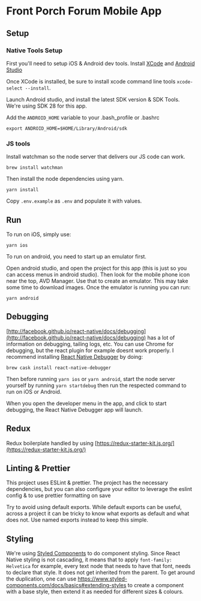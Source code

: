 # Front Porch Forum Mobile App

## Setup

### Native Tools Setup

First you'll need to setup iOS & Android dev tools. Install [XCode](https://itunes.apple.com/ca/app/xcode/id497799835?mt=12) and [Android Studio](https://developer.android.com/studio)

Once XCode is installed, be sure to install xcode command line tools `xcode-select --install`.

Launch Android studio, and install the latest SDK version & SDK Tools. We're using SDK 28 for this app.

Add the `ANDROID_HOME` variable to your .bash_profile or .bashrc

```
export ANDROID_HOME=$HOME/Library/Android/sdk
```

### JS tools

Install watchman so the node server that delivers our JS code can work.

```
brew install watchman
```

Then install the node dependencies using yarn.

```
yarn install
```

Copy `.env.example` as `.env` and populate it with values.

## Run

To run on iOS, simply use:

```
yarn ios
```

To run on android, you need to start up an emulator first.

Open android studio, and open the project for this app (this is just so you can access menus in android studio). Then look for the mobile phone icon near the top, AVD Manager. Use that to create an emulator. This may take some time to download images. Once the emulator is running you can run:

```
yarn android
```

## Debugging

[http://facebook.github.io/react-native/docs/debugging](http://facebook.github.io/react-native/docs/debugging) has a lot of information on debugging, tailing logs, etc. You can use Chrome for debugging, but the react plugin for example doesnt work properly. I recommend installing [React Native Debugger](https://github.com/jhen0409/react-native-debugger) by doing:

```
brew cask install react-native-debugger
```

Then before running `yarn ios` or `yarn android`, start the node server yourself by running `yarn startdebug` then run the respected command to run on iOS or Android.

When you open the developer menu in the app, and click to start debugging, the React Native Debugger app will launch.

## Redux

Redux boilerplate handled by using [https://redux-starter-kit.js.org/](https://redux-starter-kit.js.org/)

## Linting & Prettier

This project uses ESLint & prettier. The project has the necessary dependencies, but you can also configure your editor to leverage the eslint config & to use prettier formatting on save

Try to avoid using default exports. While default exports can be useful, across a project it can be tricky to know what exports as default and what does not. Use named exports instead to keep this simple.

## Styling

We're using [Styled Components](https://www.styled-components.com/) to do component styling. Since React Native styling is not cascading, it means that to apply `font-family: Helvetica` for example, every text node that needs to have that font, needs to declare that style. It does not get inherited from the parent. To get around the duplication, one can use https://www.styled-components.com/docs/basics#extending-styles to create a component with a base style, then extend it as needed for different sizes & colours.
